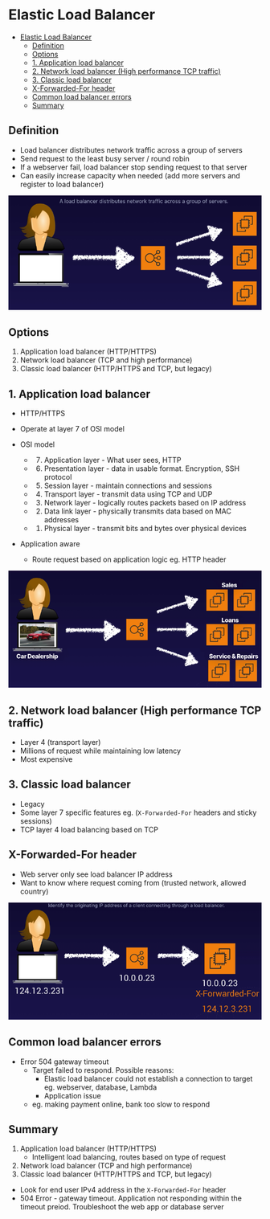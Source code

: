 # Elastic Load Balancer

- [Elastic Load Balancer](#elastic-load-balancer)
  - [Definition](#definition)
  - [Options](#options)
  - [1. Application load balancer](#1-application-load-balancer)
  - [2. Network load balancer (High performance TCP traffic)](#2-network-load-balancer-high-performance-tcp-traffic)
  - [3. Classic load balancer](#3-classic-load-balancer)
  - [X-Forwarded-For header](#x-forwarded-for-header)
  - [Common load balancer errors](#common-load-balancer-errors)
  - [Summary](#summary)

## Definition
- Load balancer distributes network traffic across a group of servers
- Send request to the least busy server / round robin
- If a webserver fail, load balancer stop sending request to that server
- Can easily increase capacity when needed (add more servers and register to load balancer)

![load balancer](./loadbalancer.png)

## Options
1. Application load balancer (HTTP/HTTPS)
2. Network load balancer (TCP and high performance)
3. Classic load balancer (HTTP/HTTPS and TCP, but legacy)

## 1. Application load balancer
- HTTP/HTTPS
- Operate at layer 7 of OSI model
- OSI model
  - 7. Application layer - What user sees, HTTP
  - 6. Presentation layer - data in usable format. Encryption, SSH protocol
  - 5. Session layer - maintain connections and sessions
  - 4. Transport layer - transmit data using TCP and UDP
  - 3. Network layer - logically routes packets based on IP address
  - 2. Data link layer - physically transmits data based on MAC addresses
  - 1. Physical layer - transmit bits and bytes over physical devices

- Application aware
  - Route request based on application logic eg. HTTP header

![application aware](./applicationaware.png)

## 2. Network load balancer (High performance TCP traffic)
- Layer 4 (transport layer)
- Millions of request while maintaining low latency
- Most expensive

## 3. Classic load balancer
- Legacy
- Some layer 7 specific features eg. (`X-Forwarded-For` headers and sticky sessions)
- TCP layer 4 load balancing based on TCP

##  X-Forwarded-For header
- Web server only see load balancer IP address
- Want to know where request coming from (trusted network, allowed country)

![x-forwarded-for header](./xforwardedfor.png)

## Common load balancer errors
- Error 504 gateway timeout
  - Target failed to respond. Possible reasons:
    - Elastic load balancer could not establish a connection to target eg. webserver, database, Lambda
    - Application issue
  - eg. making payment online, bank too slow to respond

## Summary

1. Application load balancer (HTTP/HTTPS)
   - Intelligent load balancing, routes based on type of request
2. Network load balancer (TCP and high performance)
3. Classic load balancer (HTTP/HTTPS and TCP, but legacy)
- Look for end user IPv4 address in the `X-Forwarded-For` header
- 504 Error - gateway timeout. Application not responding within the timeout preiod. Troubleshoot the web app or database server
